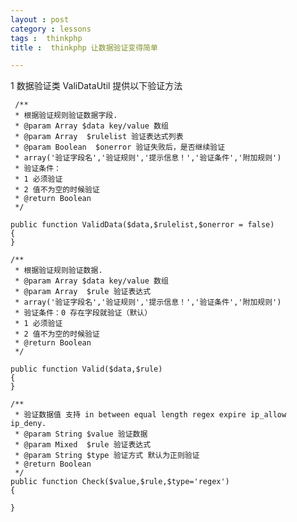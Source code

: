 ```yaml
---
layout : post
category : lessons
tags :  thinkphp
title :  thinkphp 让数据验证变得简单

---
```



1 数据验证类 ValiDataUtil
	提供以下验证方法

	 /**
	 * 根据验证规则验证数据字段.
	 * @param Array $data key/value 数组
	 * @param Array  $rulelist 验证表达式列表
	 * @param Boolean  $onerror 验证失败后，是否继续验证
	 * array('验证字段名','验证规则','提示信息！','验证条件','附加规则')
	 * 验证条件：
	 * 1 必须验证
	 * 2 值不为空的时候验证
	 * @return Boolean
	 */

	public function ValidData($data,$rulelist,$onerror = false)
	{
	}

	/**
	 * 根据验证规则验证数据.
	 * @param Array $data key/value 数组
	 * @param Array  $rule 验证表达式  
	 * array('验证字段名','验证规则','提示信息！','验证条件','附加规则')
	 * 验证条件：0 存在字段就验证（默认） 
	 * 1 必须验证 
	 * 2 值不为空的时候验证
	 * @return Boolean
	 */

	public function Valid($data,$rule) 
	{
	}
	
	/**
     * 验证数据值 支持 in between equal length regex expire ip_allow ip_deny.
     * @param String $value 验证数据
     * @param Mixed  $rule 验证表达式
     * @param String $type 验证方式 默认为正则验证
     * @return Boolean
     */
    public function Check($value,$rule,$type='regex')
	{
	
	}

	


	
	

